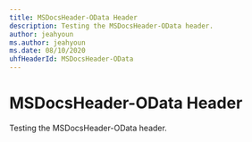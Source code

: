 ```yaml
---
title: MSDocsHeader-OData Header
description: Testing the MSDocsHeader-OData header.
author: jeahyoun
ms.author: jeahyoun
ms.date: 08/10/2020
uhfHeaderId: MSDocsHeader-OData
---
```


# MSDocsHeader-OData Header

Testing the MSDocsHeader-OData header.
